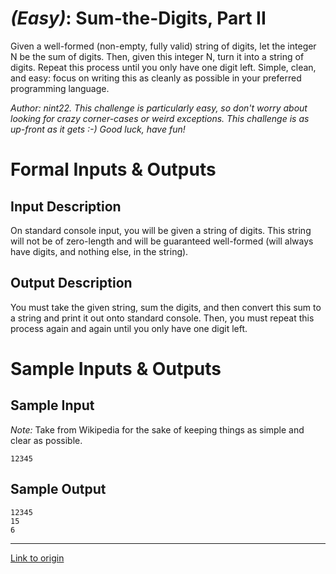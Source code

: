 # [](#EasyIcon) *(Easy)*: Sum-the-Digits, Part II

Given a well-formed (non-empty, fully valid) string of digits, let the integer N be the sum of digits. Then, given this integer N, turn it into a string of digits. Repeat this process until you only have one digit left. Simple, clean, and easy: focus on writing this as cleanly as possible in your preferred programming language.

*Author: nint22. This challenge is particularly easy, so don't worry about looking for crazy corner-cases or weird exceptions. This challenge is as up-front as it gets :-) Good luck, have fun!*

# Formal Inputs & Outputs
## Input Description

On standard console input, you will be given a string of digits. This string will not be of zero-length and will be guaranteed well-formed (will always have digits, and nothing else, in the string).

## Output Description

You must take the given string, sum the digits, and then convert this sum to a string and print it out onto standard console. Then, you must repeat this process again and again until you only have one digit left.

# Sample Inputs & Outputs
## Sample Input

*Note:* Take from Wikipedia for the sake of keeping things as simple and clear as possible.

    12345

## Sample Output

    12345
    15
    6

---

[Link to origin](https://www.reddit.com/r/dailyprogrammer/1fnutb)
